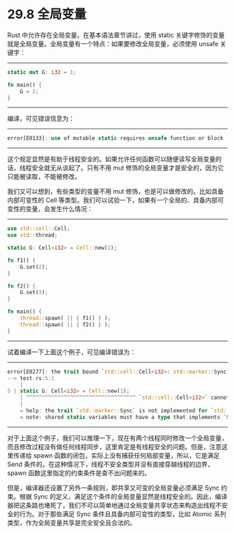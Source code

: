 # 29.8 全局变量

Rust 中允许存在全局变量。在基本语法章节讲过，使用 static 关键字修饰的变量就是全局变量。全局变量有一个特点：如果要修改全局变量，必须使用 unsafe 关键字：

---

```rust
static mut G: i32 = 1;

fn main() {
    G = 2;
}
```

---

编译，可见错误信息为：

---

```rust
error[E0133]: use of mutable static requires unsafe function or block
```

---

这个规定显然是有助于线程安全的。如果允许任何函数可以随便读写全局变量的话，线程安全就无从谈起了。只有不用 mut 修饰的全局变量才是安全的，因为它只能被读取，不能被修改。

我们又可以想到，有些类型的变量不用 mut 修饰，也是可以做修改的。比如具备内部可变性的 Cell 等类型。我们可以试验一下，如果有一个全局的、具备内部可变性的变量，会发生什么情况：

---

```rust
use std::cell::Cell;
use std::thread;

static G: Cell<i32> = Cell::new(1);

fn f1() {
    G.set(2);
}

fn f2() {
    G.set(3);
}

fn main() {
    thread::spawn( || { f1() } );
    thread::spawn( || { f2() } );
}
```

---

试着编译一下上面这个例子，可见编译错误为：

---

```rust
error[E0277]: the trait bound `std::cell::Cell<i32>: std::marker::Sync` is not satisfied
--> test.rs:5:1
    |
5 | static G: Cell<i32> = Cell::new(1);
    | ^^^^^^^^^^^^^^^^^^^^^^^^^^^^^^^^^^^ `std::cell::Cell<i32>` cannot be shared between threads safely
    |
    = help: the trait `std::marker::Sync` is not implemented for `std::cell:: Cell<i32>`
    = note: shared static variables must have a type that implements `Sync`
```

---

对于上面这个例子，我们可以推理一下，现在有两个线程同时修改一个全局变量，而且修改过程没有做任何线程同步，这里肯定是有线程安全的问题。但是，注意这里传递给 spawn 函数的闭包，实际上没有捕获任何局部变量，所以，它是满足 Send 条件的。在这种情况下，线程不安全类型并没有直接穿越线程的边界，spawn 函数这里指定的约束条件是查不出问题来的。

但是，编译器还设置了另外一条规则，即共享又可变的全局变量必须满足 Sync 约束。根据 Sync 的定义，满足这个条件的全局变量显然是线程安全的。因此，编译器把这条路也堵死了，我们不可以简单地通过全局变量共享状态来构造出线程不安全的行为。对于那些满足 Sync 条件且具备内部可变性的类型，比如 Atomic 系列类型，作为全局变量共享是完全安全且合法的。
